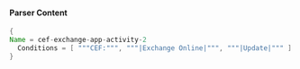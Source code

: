 #### Parser Content
```Java
{
Name = cef-exchange-app-activity-2
  Conditions = [ """CEF:""", """|Exchange Online|""", """|Update|""" ]
}
```